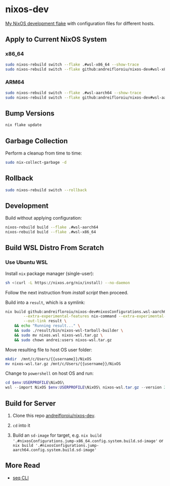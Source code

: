 # nixos-dev

[My NixOS development flake](https://nixos.wiki/wiki/flakes) with configuration files for different hosts.

## Apply to Current NixOS System

### __x86_64__

```sh
sudo nixos-rebuild switch --flake .#wsl-x86_64 --show-trace
sudo nixos-rebuild switch --flake github:andreifloroiu/nixos-dev#wsl-x86_64
```

### __ARM64__

```sh
sudo nixos-rebuild switch --flake .#wsl-aarch64 --show-trace
sudo nixos-rebuild switch --flake github:andreifloroiu/nixos-dev#wsl-aarch64
```

## Bump Versions

```sh
nix flake update
```

## Garbage Collection

Perform a cleanup from time to time:

```sh
sudo nix-collect-garbage -d
```

## Rollback

```sh
sudo nixos-rebuild switch --rollback
```

## Development

Build without applying configuration:

```sh
nixos-rebuild build --flake .#wsl-aarch64
nixos-rebuild build --flake .#wsl-x86_64
```

## Build WSL Distro From Scratch

### Use Ubuntu WSL

Install ```nix``` package manager (single-user):

```sh
sh <(curl -L https://nixos.org/nix/install) --no-daemon
```

Follow the next instruction from _install script_ then proceed.

Build into a ```result```, which is a symlink:

```sh
nix build github:andreifloroiu/nixos-dev#nixosConfigurations.wsl-aarch64.config.system.build.tarballBuilder \
        --extra-experimental-features nix-command --extra-experimental-features flakes \
        --out-link result \
    && echo "Running result..." \
    && sudo ./result/bin/nixos-wsl-tarball-builder \
    && sudo mv nixos.wsl nixos-wsl.tar.gz \
    && sudo chown andrei:users nixos-wsl.tar.gz
```

Move resulting file to host OS user folder:

```sh
mkdir  /mnt/c/Users/{{username}}/NixOS
mv nixos-wsl.tar.gz /mnt/c/Users/{{username}}/NixOS
```

Change to ```powershell``` on host OS and run:

```powershell
cd $env:USERPROFILE\NixOS\
wsl --import NixOS $env:USERPROFILE\NixOS\ nixos-wsl.tar.gz --version 2
```

## Build for Server

1. Clone this repo [andreifloroiu/nixos-dev](https://github.com/andreifloroiu/nixos-dev).

2. ```cd``` into it

3. Build an ```sd-image``` for target, e.g. 
    ```nix build '.#nixosConfigurations.jump-x86_64.config.system.build.sd-image'```
    or ```nix build '.#nixosConfigurations.jump-aarch64.config.system.build.sd-image'```

## More Read

- [seq CLI](./docs/README.seq.md)
